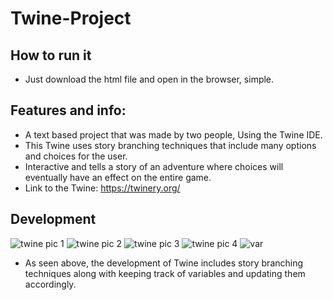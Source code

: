 # Twine-Project

## How to run it
- Just download the html file and open in the browser, simple.

## Features and info:
- A text based project that was made by two people, Using the Twine IDE.
- This Twine uses story branching techniques that include many options and choices for the user.
- Interactive and tells a story of an adventure where choices will eventually have an effect on the entire game.
- Link to the Twine: https://twinery.org/
## Development
![twine pic 1](https://user-images.githubusercontent.com/89112285/138920262-f18245fa-20a3-47a7-bb2e-0160f64a7931.PNG)
![twine pic 2](https://user-images.githubusercontent.com/89112285/138920287-5d334ad4-1e38-4f7e-b65f-0e40d440411b.PNG)
![twine pic 3](https://user-images.githubusercontent.com/89112285/138920298-4f6c9c0f-e037-403e-8eb1-db9cf30341b7.PNG)
![twine pic 4](https://user-images.githubusercontent.com/89112285/138920306-a6a4e0f7-0925-44d0-8ca9-344d01fb803f.PNG)
![var](https://user-images.githubusercontent.com/89112285/139521760-60a61c5d-0627-4875-8dd5-dd92e2d82a58.PNG)
- As seen above, the development of Twine includes story branching techniques along with keeping track of variables and updating them accordingly.
